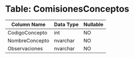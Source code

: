 # Table: ComisionesConceptos

| Column Name | Data Type | Nullable |
|-------------|-----------|----------|
| CodigoConcepto | int | NO |
| NombreConcepto | nvarchar | NO |
| Observaciones | nvarchar | NO |
